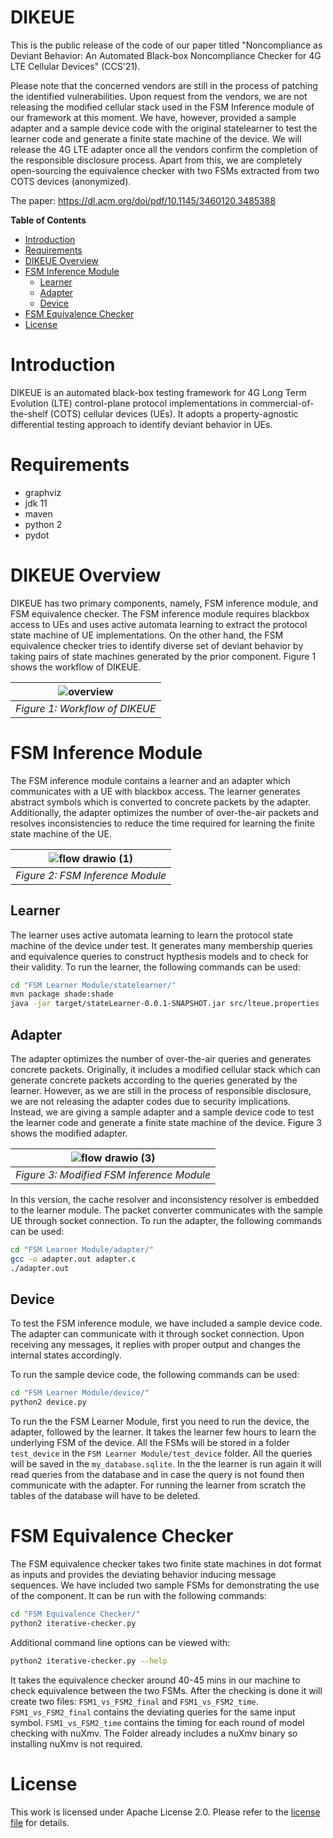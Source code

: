 # DIKEUE

This is the public release of the code of our paper titled "Noncompliance as Deviant Behavior: An Automated Black-box Noncompliance Checker for 4G LTE Cellular Devices" (CCS'21).  

Please note that the concerned vendors are still in the process of patching the identified vulnerabilities. Upon request from the vendors, we are not releasing the modified cellular stack used in the FSM Inference module of our framework at this moment. We have, however, provided a sample adapter and a sample device code with the original statelearner to test the learner code and generate a finite state machine of the device. 
We will release the 4G LTE adapter once all the vendors confirm the completion of the responsible disclosure process. Apart from this, we are completely open-sourcing the equivalence checker with two FSMs extracted from two COTS devices (anonymized).

The paper: https://dl.acm.org/doi/pdf/10.1145/3460120.3485388

**Table of Contents**

- [Introduction](#introduction)
- [Requirements](#requirements)
- [DIKEUE Overview](#dikeue-overview)
- [FSM Inference Module](#fsm-inference-module)
  - [Learner](#learner)
  - [Adapter](#adapter)
  - [Device](#device)
- [FSM Equivalence Checker](#fsm-equivalence-checker)
- [License](#license)

# Introduction
DIKEUE is an automated black-box testing framework for 4G Long Term Evolution (LTE) control-plane protocol implementations in commercial-of-the-shelf (COTS) cellular devices (UEs). It adopts a property-agnostic differential testing approach to identify deviant behavior in UEs.  

# Requirements

- graphviz
- jdk 11
- maven
- python 2
- pydot

# DIKEUE Overview
DIKEUE has two primary components, namely, FSM inference module, and FSM equivalence checker. The FSM inference module requires blackbox access to UEs and uses active automata learning to extract the protocol state machine of UE implementations. On the other hand, the FSM equivalence checker tries to identify diverse set of deviant behavior by taking pairs of state machines generated by the prior component. Figure 1 shows the workflow of DIKEUE.

| ![overview](https://user-images.githubusercontent.com/22367466/141699623-68ce24b2-70e2-49e9-b9ae-069ced78430e.png) | 
|:--:| 
| *Figure 1: Workflow of DIKEUE* |


# FSM Inference Module
The FSM inference module contains a learner and an adapter which communicates with a UE with blackbox access. The learner generates abstract symbols which is converted to concrete packets by the adapter. Additionally, the adapter optimizes the number of over-the-air packets and resolves inconsistencies to reduce the time required for learning the finite state machine of the UE.

| ![flow drawio (1)](https://user-images.githubusercontent.com/44625877/141606854-fc371bdf-53ac-4f3b-bd62-24aceaa566f5.png) | 
|:--:| 
| *Figure 2: FSM Inference Module* |

## Learner
The learner uses active automata learning to learn the protocol state machine of the device under test. It generates many membership queries and equivalence queries to construct hypthesis models and to check for their validity. To run the learner, the following commands can be used: 

```bash
cd "FSM Learner Module/statelearner/"
mvn package shade:shade
java -jar target/stateLearner-0.0.1-SNAPSHOT.jar src/lteue.properties
```

## Adapter
The adapter optimizes the number of over-the-air queries and generates concrete packets.  Originally, it includes a modified cellular stack which can generate concrete packets according to the queries generated by the learner. However, as we are still in the process of responsible disclosure, we are not releasing the adapter codes due to security implications. Instead, we are giving a sample adapter and a sample device code to test the learner code and generate a finite state machine of the device. Figure 3 shows the modified adapter.

| ![flow drawio (3)](https://user-images.githubusercontent.com/44625877/141607348-b96a4167-8746-42cc-a268-35fe3aea4a4d.png) | 
|:--:| 
| *Figure 3: Modified FSM Inference Module* |

In this version, the cache resolver and inconsistency resolver is embedded to the learner module. The packet converter communicates with the sample UE through socket connection. To run the adapter, the following commands can be used: 
```bash
cd "FSM Learner Module/adapter/"
gcc -o adapter.out adapter.c
./adapter.out
```

## Device
To test the FSM inference module, we have included a sample device code. The adapter can communicate with it through socket connection. Upon receiving any messages, it replies with proper output and changes the internal states accordingly. 

To run the sample device code, the following commands can be used:
```bash
cd "FSM Learner Module/device/"
python2 device.py
```

To run the the FSM Learner Module, first you need to run the device, the adapter, followed by the learner. It takes the learner few hours to learn the underlying FSM of the device. All the FSMs will be stored in a folder `test_device` in the `FSM Learner Module/test_device` folder. All the queries will be saved in the `my_database.sqlite`. In the the learner is run again it will read queries from the database and in case the query is not found then communicate with the adapter. For running the learner from scratch the tables of the database will have to be deleted.


# FSM Equivalence Checker
The FSM equivalence checker takes two finite state machines in dot format as inputs and provides the deviating behavior inducing message sequences. We have included two sample FSMs for demonstrating the use of the component. It can be run with the following commands:
```bash
cd "FSM Equivalence Checker/"
python2 iterative-checker.py
```
Additional command line options can be viewed with: 

```bash
python2 iterative-checker.py --help
```
It takes the equivalence checker around 40-45 mins in our machine to check equivalence between the two FSMs. After the checking is done it will create two files: `FSM1_vs_FSM2_final` and `FSM1_vs_FSM2_time`. `FSM1_vs_FSM2_final` contains the deviating queries for the same input symbol. `FSM1_vs_FSM2_time` contains the timing for each round of model checking with nuXmv. The Folder already includes a nuXmv binary so installing nuXmv is not required.


# License
This work is licensed under Apache License 2.0. Please refer to the [license file](https://github.com/SyNSec-den/DIKEUE/blob/main/LICENSE) for details.
